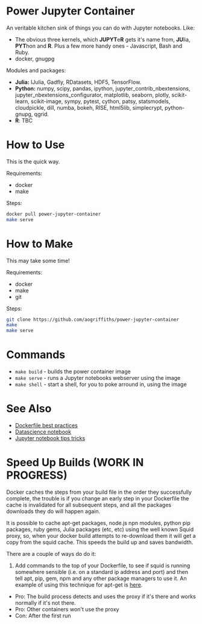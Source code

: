 Power Jupyter Container
=======================

An veritable kitchen sink of things you can do with Jupyter notebooks. Like:

* The obvious three kernels, which **JUPYT**e**R** gets it's name from, **JU**lia, **PYT**hon and **R**. Plus a few more
handy ones - Javascript, Bash and Ruby.
* docker, gnugpg

Modules and packages:

* **Julia:** IJulia, Gadfly, RDatasets, HDF5, TensorFlow.
* **Python:** numpy, scipy, pandas, ipython, jupyter_contrib_nbextensions,
jupyter_nbextensions_configurator, matplotlib, seaborn, plotly, scikit-learn,
scikit-image, sympy, pytest, cython, patsy, statsmodels, cloudpickle, dill,
numba, bokeh, RISE, html5lib, simplecrypt, python-gnupg, qgrid.
* **R**: TBC

How to Use
==========

This is the quick way.

Requirements:
* docker
* make

Steps:
```bash
docker pull power-jupyter-container
make serve
```

How to Make
===========

This may take some time!

Requirements:
* docker
* make
* git

Steps:
```bash
git clone https://github.com/aogriffiths/power-jupyter-container
make
make serve
```


Commands
========

* `make build` - builds the power container image
* `make serve` - runs a Jupyter notebooks webserver using the image
* `make shell` - start a shell, for you to poke arround in, using the image

See Also
========
* [Dockerfile best practices](https://docs.docker.com/develop/develop-images/dockerfile_best-practices/)
* [Datascience notebook](https://github.com/jupyter/docker-stacks/tree/master/datascience-notebook)
* [Jupyter notebook tips tricks](https://www.dataquest.io/blog/jupyter-notebook-tips-tricks-shortcuts/)


Speed Up Builds (WORK IN PROGRESS)
================

Docker caches the steps from your build file in the order they successfully
complete, the trouble is if you change an early step in your Dockerfile the
cache is invalidated  for all subsequent steps, and all the packages downloads
they do will happen again.

It is possible to cache apt-get packages, node.js npn modules, python pip
packages, ruby gems, Julia packages (etc, etc) using the well known Squid proxy,
so, when your docker build attempts to re-download them it will get a copy from
the squid cache. This speeds the build up and saves bandwidth.

There are a couple of ways do do it:

1. Add commands to the top of your Dockerfile, to see if squid is running
somewhere sensible (i.e. on a standard ip address and port) and then tell apt,
pip, gem, npm and any other package managers to use it. An example of using this
technique for apt-get is [here](https://gist.github.com/dergachev/8441335).
  - Pro: The build process detects and uses the proxy if it's there and works
  normally if it's not there.
  - Pro: Other containers won't use the proxy
  - Con: After the first run
